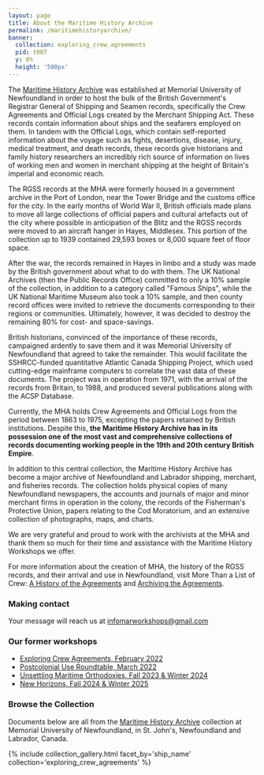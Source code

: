 ```yaml
---
layout: page
title: About the Maritime History Archive
permalink: /maritimehistoryarchive/
banner:
  collection: exploring_crew_agreements
  pid: t007
  y: 0%
  height: '500px'
---
```


The [Maritime History Archive](https://mha.mun.ca) was established at Memorial University of Newfoundland in order to host the bulk of the British Government's Registrar General of Shipping and Seamen records, specifically the Crew Agreements and Official Logs created by the Merchant Shipping Act. These records contain information about ships and the seafarers employed on them. In tandem with the Official Logs, which contain self-reported information about the voyage such as fights, desertions, disease, injury, medical treatment, and death records, these records give historians and family history researchers an incredibly rich source of information on lives of working men and women in merchant shipping at the height of Britain's imperial and economic reach.

The RGSS records at the MHA were formerly housed in a government archive in the Port of London, near the Tower Bridge and the customs office for the city. In the early months of World War II, British officials made plans to move all large collections of official papers and cultural artefacts out of the city where possible in anticipation of the Blitz and the RGSS records were moved to an aircraft hanger in Hayes, Middlesex. This portion of the collection up to 1939 contained 29,593 boxes or 8,000 square feet of floor space.

After the war, the records remained in Hayes in limbo and a study was made by the British government about what to do with them. The UK National Archives (then the Public Records Office) committed to only a 10% sample of the collection, in addition to a category called "Famous Ships", while the UK National Maritime Museum also took a 10% sample, and then county record offices were invited to retrieve the documents corresponding to their regions or communities. Ultimately, however, it was decided to destroy the remaining 80% for cost- and space-savings.

British historians, convinced of the importance of these records, campaigned ardently to save them and it was Memorial University of Newfoundland that agreed to take the remainder. This would facilitate the SSHRCC-funded quantitative Atlantic Canada Shipping Project, which used cutting-edge mainframe computers to correlate the vast data of these documents. The project was in operation from 1971, with the arrival of the records from Britain, to 1988, and produced several publications along with the ACSP Database.

Currently, the MHA holds Crew Agreements and Official Logs from the period between 1863 to 1975, excepting the papers retained by British institutions. Despite this, **the Maritime History Archive has in its possession one of the most vast and comprehensive collections of records documenting working people in the 19th and 20th century British Empire**.

In addition to this central collection, the Maritime History Archive has become a major archive of Newfoundland and Labrador shipping, merchant, and fisheries records. The collection holds physical copies of many Newfoundland newspapers, the accounts and journals of major and minor merchant firms in operation in the colony, the records of the Fisherman's Protective Union, papers relating to the Cod Moratorium, and an extensive collection of photographs, maps, and charts.

We are very grateful and proud to work with the archivists at the MHA and thank them so much for their time and assistance with the Maritime History Workshops we offer.

For more information about the creation of MHA, the history of the RGSS records, and their arrival and use in Newfoundland, visit More Than a List of Crew: [A History of the Agreements](https://mha.mun.ca/mha/mlc/toolkit/history/) and [Archiving the Agreements](https://mha.mun.ca/mha/mlc/toolkit/archiving/).

### Making contact

Your message will reach us at [infomarworkshops@gmail.com](mailto:infomarworkshops@gmail.com)

### Our former workshops

- [Exploring Crew Agreements, February 2022](https://maritimeworkshops.com/expcrewagreements/)
- [Postcolonial Use Roundtable, March 2022](https://maritimeworkshops.com/postcolonial/)
- [Unsettling Maritime Orthodoxies, Fall 2023 & Winter 2024](https://maritimeworkshops.com/orthodoxies/)
- [New Horizons, Fall 2024 & Winter 2025](https://maritimeworkshops.com/newhorizons/)

### Browse the Collection

Documents below are all from the [Maritime History Archive](https://mha.mun.ca/) collection at Memorial University of Newfoundland, in St. John's, Newfoundland and Labrador, Canada.

{% include collection_gallery.html facet_by='ship_name' collection='exploring_crew_agreements' %}
